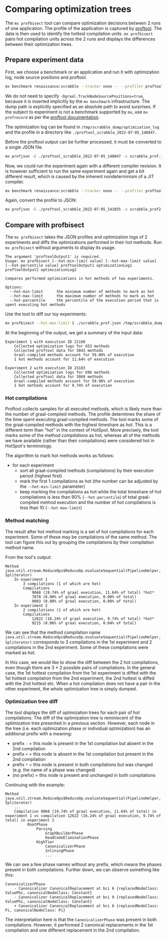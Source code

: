 # Comparing optimization trees

The `mx profbisect` tool can compare optimization decisions between 2 runs of one application. The profile of the application is captured by [proftool](https://github.com/graalvm/mx/blob/master/README-proftool.md). The data is then used to identify the hottest compilation units. `mx profbisect` pairs hot compilation units across the 2 runs and displays the differences between their optimization trees.

## Prepare experiment data

First, we choose a benchmark or an application and run it with optimization log, node source positions and proftool.

```sh
mx benchmark renaissance:scrabble --tracker none -- --profiler proftool -Dgraal.OptimizationLog=true -Dgraal.DumpPath=/tmp/scrabble_dump
```

We do not need to specify `-Dgraal.TrackNodeSourcePositions=true`, because it is inserted implicitly by the `mx benchmark` infrastructure. The dump path is explicitly specified as an absolute path to avoid surprises. If the subject to experiment is not a benchmark supported by `mx`, use `mx profrecord` as per the [proftool documentation](https://github.com/graalvm/mx/blob/master/README-proftool.md).

The optimization log can be found in `/tmp/scrabble_dump/optimization_log` and the profile in a directory like `./proftool_scrabble_2022-07-05_140847`.

Before the proftool output can be further processed, it must be converted to a single JSON file.

```sh
mx profjson -E ./proftool_scrabble_2022-07-05_140847 -o scrabble_prof.json
```

Now, we could run the experiment again with a different compiler revision. It is however sufficient to run the same experiment again and get a bit different result, which is caused by the inherent nondeterminism of a JIT compiler.

```sh
mx benchmark renaissance:scrabble --tracker none -- --profiler proftool -Dgraal.OptimizationLog=true -Dgraal.DumpPath=/tmp/scrabble_dump2
```

Again, convert the profile to JSON:

```sh
mx profjson -E ./proftool_scrabble_2022-07-05_141855 -o scrabble_prof2.json
```

## Compare with profbisect

The `mx profbisect` takes the JSON profiles and optimization logs of 2 experiments and diffs the optimizations performed in their hot methods.
Run `mx profbisect` without arguments to display its usage.

```
The argument 'proftoolOutput1' is required.
Usage: mx profbisect [--hot-min-limit value] [--hot-max-limit value] [--hot-percentile value] proftoolOutput1 optimizationLog1 proftoolOutput2 optimizationLog2

Compares performed optimizations in hot methods of two experiments.

Options:
  --hot-min-limit      the minimum number of methods to mark as hot
  --hot-max-limit      the maximum number of methods to mark as hot
  --hot-percentile     the percentile of the execution period that is spent executing hot methods
```

Use the tool to diff our toy experiments:

```sh
mx profbisect --hot-max-limit 1 ./scrabble_prof.json /tmp/scrabble_dump/optimization_log ./scrabble_prof2.json /tmp/scrabble_dump2/optimization_log
```

At the beginning of the output, we get a summary of the input data:

```
Experiment 1 with execution ID 21168
    Collected optimization logs for 653 methods
    Collected proftool data for 3043 methods
    Graal-compiled methods account for 59.00% of execution
    1 hot methods account for 11.64% of execution

Experiment 2 with execution ID 23183
    Collected optimization logs for 696 methods
    Collected proftool data for 3069 methods
    Graal-compiled methods account for 59.96% of execution
    1 hot methods account for 9.74% of execution
```

### Hot compilations

Proftool collects samples for all executed methods, which is likely more than the number of graal-compiled methods. The profile determines the share of the time spent executing graal-compiled methods. The tool marks some of the graal-compiled methods with the highest timeshare as *hot*. This is a different term than "hot" in the context of HotSpot. More precisely, the tool marks some of the method *compilations* as hot, whereas all of the methods we have available (rather than their compilations) were considered hot in HotSpot's terminology.

The algorithm to mark hot methods works as follows:
- for each experiment
    - sort all graal-compiled methods (compilations) by their execution period (highest first)
    - mark the first 1 compilations as hot (the number can be adjusted by the `--hot-min-limit` parameter)
    - keep marking the compilations as hot while the total timeshare of hot compilations is less than 90% (`--hot-percentile`) of total graal-compiled method execution and the number of hot compilations is less than 10 (`--hot-max-limit`)

### Method matching

The result after hot method marking is a set of hot compilations for each experiment. Some of these may be compilations of the same method. The tool can figure this out by grouping the compilations by their compilation method name.

From the tool's output:

```
Method java.util.stream.ReduceOps$ReduceOp.evaluateSequential(PipelineHelper, Spliterator)
    In experiment 1
        3 compilations (1 of which are hot)
        Compilations
            9068 (19.74% of graal execution, 11.64% of total) *hot*
            7878 (0.00% of graal execution, 0.00% of total)
            9003 (0.00% of graal execution, 0.00% of total)
    In experiment 2
        2 compilations (1 of which are hot)
        Compilations
            12622 (16.24% of graal execution, 9.74% of total) *hot*
            9215 (0.06% of graal execution, 0.04% of total)
```

We can see that the method compilation name `java.util.stream.ReduceOps$ReduceOp.evaluateSequential(PipelineHelper, Spliterator)` corresponds to 3 compilations in the 1st experiment and 2 compilations in the 2nd experiment. Some of these compilations were marked as hot.

In this case, we would like to show the diff between the 2 hot compilations, even though there are 3 * 2 possible pairs of compilations.
In the general case, the 1st hottest compilation from the 1st experiment is diffed with the 1st hottest compilation from the 2nd experiment, the 2nd hottest is diffed with the 2nd hottest etc. When a hot compilation does not have a pair in the other experiment, the whole optimization tree is simply dumped.

### Optimization tree diff

The tool displays the diff of optimization trees for each pair of hot compilations. The diff of the optimization tree is reminiscent of the optimization tree
presented in a previous section. However, each node in the tree (i.e. each optimization phase or individual optimization) has an additional prefix with a meaning:

- prefix `-` = this node is present in the 1st compilation but absent in the 2nd compilation
- prefix `+` = this node is absent in the 1st compilation but present in the 2nd compilation
- prefix `*` = this node is present in both compilations but was changed (e.g. the name of a phase was changed)
- (no prefix) = this node is present and unchanged in both compilations

Continuing with the example:

```
Method java.util.stream.ReduceOps$ReduceOp.evaluateSequential(PipelineHelper, Spliterator)
    ...
    Compilation 9068 (19.74% of graal execution, 11.64% of total) in experiment 1 vs compilation 12622 (16.24% of graal execution, 9.74% of total) in experiment 2
          RootPhase
              Parsing
                  GraphBuilderPhase
                  DeadCodeEliminationPhase
              HighTier
                  CanonicalizerPhase
                  InliningPhase
                  ...
```

We can see a few phase names without any prefix, which means the phases present in both compilations. Further down, we can observe something like this:

```
CanonicalizerPhase
    - Canonicalizer CanonicalReplacement at bci 6 {replacedNodeClass: ValuePhi, canonicalNodeClass: Constant}
    - Canonicalizer CanonicalReplacement at bci 9 {replacedNodeClass: ValuePhi, canonicalNodeClass: Constant}
    + Canonicalizer CanonicalReplacement at bci 6 {replacedNodeClass: Pi, canonicalNodeClass: Pi}
```

The interpretation here is that the `CanonicalizerPhase` was present in both compilations. However, it performed 2 canonical replacements in the 1st compilation and one different replacement in the 2nd compilation.
